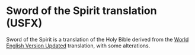 # Sword of the Spirit translation (USFX)

Sword of the Spirit is a translation of the Holy Bible derived from the [World English Version Updated](https://ebible.org/find/show.php?id=engwebu) translation, with some alterations.  
